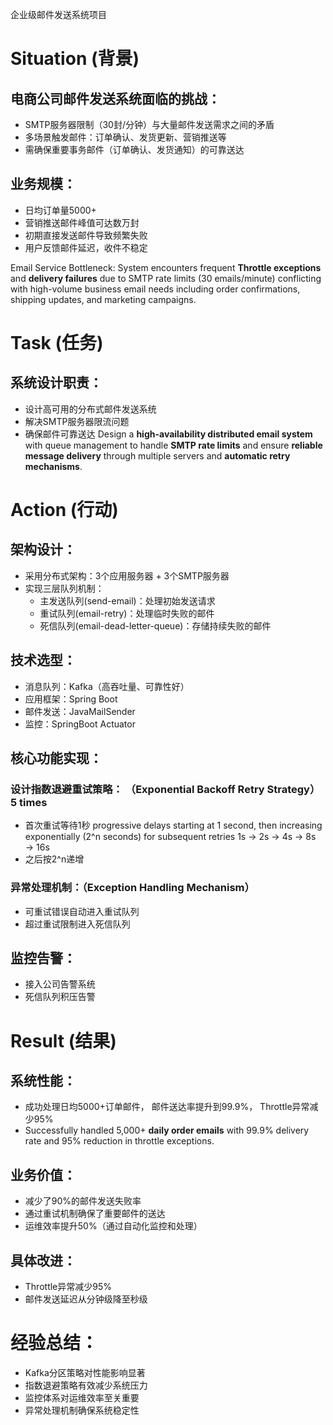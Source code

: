 企业级邮件发送系统项目
# Situation (背景)
## 电商公司邮件发送系统面临的挑战：
* SMTP服务器限制（30封/分钟）与大量邮件发送需求之间的矛盾
* 多场景触发邮件：订单确认、发货更新、营销推送等
* 需确保重要事务邮件（订单确认、发货通知）的可靠送达
## 业务规模：
* 日均订单量5000+
* 营销推送邮件峰值可达数万封
* 初期直接发送邮件导致频繁失败
* 用户反馈邮件延迟，收件不稳定 

Email Service Bottleneck: System encounters frequent **Throttle exceptions** and **delivery failures** due to SMTP rate limits (30 emails/minute) conflicting with high-volume business email needs including order confirmations, shipping updates, and marketing campaigns. 

# Task (任务)
## 系统设计职责：
* 设计高可用的分布式邮件发送系统
* 解决SMTP服务器限流问题
* 确保邮件可靠送达 
Design a **high-availability distributed email system** with  queue management to handle **SMTP rate limits** and ensure **reliable message delivery** through multiple servers and **automatic retry mechanisms**.

# Action (行动)
## 架构设计：
* 采用分布式架构：3个应用服务器 + 3个SMTP服务器
* 实现三层队列机制：
  * 主发送队列(send-email)：处理初始发送请求
  * 重试队列(email-retry)：处理临时失败的邮件
  * 死信队列(email-dead-letter-queue)：存储持续失败的邮件
## 技术选型：
* 消息队列：Kafka（高吞吐量、可靠性好）
* 应用框架：Spring Boot
* 邮件发送：JavaMailSender
* 监控：SpringBoot Actuator
## 核心功能实现：
### 设计指数退避重试策略： （Exponential Backoff Retry Strategy）5 times
* 首次重试等待1秒 progressive delays starting at 1 second, then increasing exponentially (2^n seconds) for subsequent retries 1s → 2s → 4s → 8s → 16s
* 之后按2^n递增
### 异常处理机制：（Exception Handling Mechanism）
* 可重试错误自动进入重试队列 
* 超过重试限制进入死信队列
## 监控告警：
* 接入公司告警系统
* 死信队列积压告警
# Result (结果)
## 系统性能：
* 成功处理日均5000+订单邮件， 邮件送达率提升到99.9%， Throttle异常减少95% 
* Successfully handled 5,000+ **daily order emails** with 99.9% delivery rate and 95% reduction in throttle exceptions.
## 业务价值：
* 减少了90%的邮件发送失败率
* 通过重试机制确保了重要邮件的送达
* 运维效率提升50%（通过自动化监控和处理）
## 具体改进：
* Throttle异常减少95%
* 邮件发送延迟从分钟级降至秒级
# 经验总结：
* Kafka分区策略对性能影响显著
* 指数退避策略有效减少系统压力
* 监控体系对运维效率至关重要
* 异常处理机制确保系统稳定性